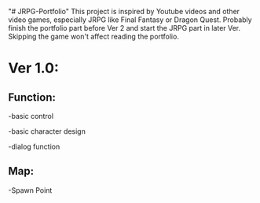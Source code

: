 "# JRPG-Portfolio" 
This project is inspired by Youtube videos and other video games, especially JRPG like Final Fantasy or Dragon Quest. Probably finish the portfolio part before Ver 2 and start the JRPG part in later Ver. Skipping the game won't affect reading the portfolio.

# Ver 1.0:
## Function:

-basic control

-basic character design

-dialog function

## Map:

-Spawn Point

